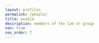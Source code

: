 ```yaml
---
layout: profiles
permalink: /people/
title: people
description: members of the lab or group
nav: true
nav_order: 7
---
```

